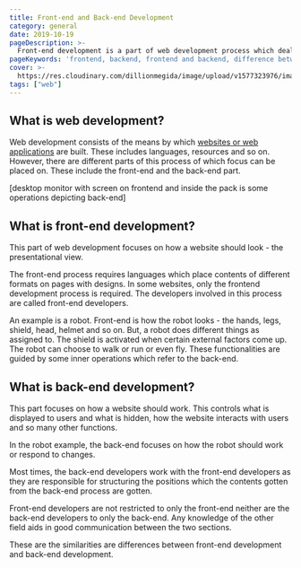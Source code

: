 ```yaml
---
title: Front-end and Back-end Development
category: general
date: 2019-10-19
pageDescription: >-
  Front-end development is a part of web development process which deals with how a website looks while the back-end deals with how it the website works.
pageKeywords: 'frontend, backend, frontend and backend, difference between frontend and backend, frontend development, backend development, difference between frontend development and backend development'
cover: >-
  https://res.cloudinary.com/dillionmegida/image/upload/v1577323976/images/thewebfor5/frontend-backend_waxudi.jpg
tags: ["web"]
---
```

## What is web development?
Web development consists of the means by which [websites or web applications]() are built. These includes languages, resources and so on. However, there are different parts of this process of which focus can be placed on. These include the front-end and the back-end part.

[desktop monitor with screen on frontend and inside the pack is some operations depicting back-end]

## What is front-end development?
This part of web development focuses on how a website should look - the presentational view.

The front-end process requires languages which place contents of different formats on pages with designs. In some websites, only the frontend development process is required. The developers involved in this process are called front-end developers.

An example is a robot. Front-end is how the robot looks - the hands, legs, shield, head, helmet and so on. But, a robot does different things as assigned to. The shield is activated when certain external factors come up. The robot can choose to walk or run or even fly. These functionalities are guided by some inner operations which refer to the back-end.

## What is back-end development?
This part focuses on how a website should work. This controls what is displayed to users and what is hidden, how the website interacts with users and so many other functions.

In the robot example, the back-end focuses on how the robot should work or respond to changes.

Most times, the back-end developers work with the front-end developers as they are responsible for structuring the positions which the contents gotten from the back-end process are gotten.

Front-end developers are not restricted to only the front-end neither are the back-end developers to only the back-end. Any knowledge of the other field aids in good communication between the two sections.

These are the similarities are differences between front-end development and back-end development.